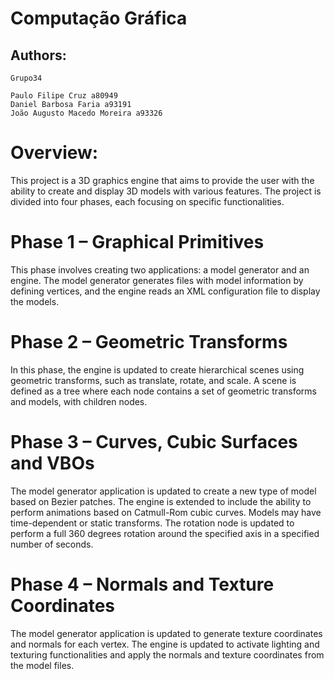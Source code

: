# Computação Gráfica

## Authors:

    Grupo34
    
    Paulo Filipe Cruz a80949
    Daniel Barbosa Faria a93191
    João Augusto Macedo Moreira a93326
    

# Overview:
This project is a 3D graphics engine that aims to provide the user with the ability to create and display 3D models with various features. The project is divided into four phases, each focusing on specific functionalities.

# Phase 1 – Graphical Primitives
This phase involves creating two applications: a model generator and an engine. The model generator generates files with model information by defining vertices, and the engine reads an XML configuration file to display the models.

# Phase 2 – Geometric Transforms
In this phase, the engine is updated to create hierarchical scenes using geometric transforms, such as translate, rotate, and scale. A scene is defined as a tree where each node contains a set of geometric transforms and models, with children nodes.

# Phase 3 – Curves, Cubic Surfaces and VBOs
The model generator application is updated to create a new type of model based on Bezier patches. The engine is extended to include the ability to perform animations based on Catmull-Rom cubic curves. Models may have time-dependent or static transforms. The rotation node is updated to perform a full 360 degrees rotation around the specified axis in a specified number of seconds.

# Phase 4 – Normals and Texture Coordinates
The model generator application is updated to generate texture coordinates and normals for each vertex. The engine is updated to activate lighting and texturing functionalities and apply the normals and texture coordinates from the model files.
